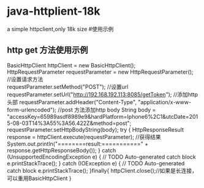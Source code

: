 # java-httplient-18k
a simple httpclient,only 18k size
#使用示例
## http get 方法使用示例
BasicHttpClient httpClient = new BasicHttpClient();<br>
HttpRequestParameter requestParameter = new HttpRequestParameter();<br>
		//设置请求方法<br>
requestParameter.setMethod("POST");
//设置url
requestParameter.setUrl("http://192.168.192.113:8085/getToken");
//添加http 头部
requestParameter.addHeader("Content-Type", "application/x-www-form-urlencoded");
//post 方法添加http body
String body = "accessKey=65989asdf8989e9&hardPlatform=Iphone6%2C1&utcDate=2015-08-03T14%3A55%3A56.422Z&method=post";
requestParameter.setHttpBodyString(body);
try {
	HttpResponseResult  response = httpClient.execute(requestParameter);
	//获得结果
	System.out.println("========result:===========" + response.getHttpResponseBody());
} catch (UnsupportedEncodingException e) {
	// TODO Auto-generated catch block
	e.printStackTrace();
} catch (IOException e) {
	// TODO Auto-generated catch block
	e.printStackTrace();
}finally{
	httpClient.close();//如果是长连接，可以重用BasicHttpClient
}
